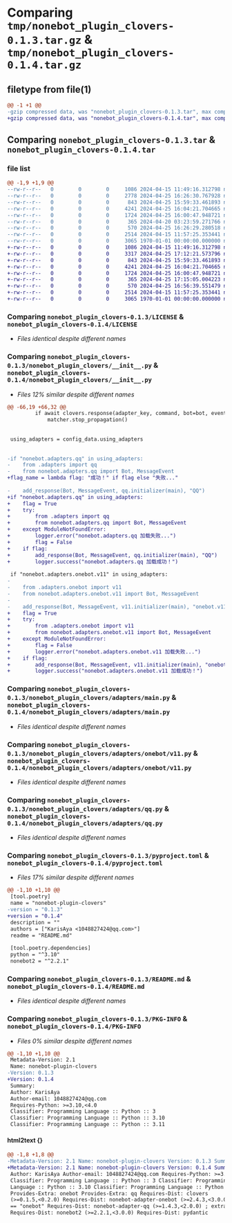 # Comparing `tmp/nonebot_plugin_clovers-0.1.3.tar.gz` & `tmp/nonebot_plugin_clovers-0.1.4.tar.gz`

## filetype from file(1)

```diff
@@ -1 +1 @@
-gzip compressed data, was "nonebot_plugin_clovers-0.1.3.tar", max compression
+gzip compressed data, was "nonebot_plugin_clovers-0.1.4.tar", max compression
```

## Comparing `nonebot_plugin_clovers-0.1.3.tar` & `nonebot_plugin_clovers-0.1.4.tar`

### file list

```diff
@@ -1,9 +1,9 @@
--rw-r--r--   0        0        0     1086 2024-04-15 11:49:16.312798 nonebot_plugin_clovers-0.1.3/LICENSE
--rw-r--r--   0        0        0     2778 2024-04-25 16:26:30.767928 nonebot_plugin_clovers-0.1.3/nonebot_plugin_clovers/__init__.py
--rw-r--r--   0        0        0      843 2024-04-25 15:59:33.461893 nonebot_plugin_clovers-0.1.3/nonebot_plugin_clovers/adapters/main.py
--rw-r--r--   0        0        0     4241 2024-04-25 16:04:21.704665 nonebot_plugin_clovers-0.1.3/nonebot_plugin_clovers/adapters/onebot/v11.py
--rw-r--r--   0        0        0     1724 2024-04-25 16:00:47.948721 nonebot_plugin_clovers-0.1.3/nonebot_plugin_clovers/adapters/qq.py
--rw-r--r--   0        0        0      365 2024-04-20 03:23:59.271766 nonebot_plugin_clovers-0.1.3/nonebot_plugin_clovers/config.py
--rw-r--r--   0        0        0      570 2024-04-25 16:26:29.280518 nonebot_plugin_clovers-0.1.3/pyproject.toml
--rw-r--r--   0        0        0     2514 2024-04-15 11:57:25.353441 nonebot_plugin_clovers-0.1.3/README.md
--rw-r--r--   0        0        0     3065 1970-01-01 00:00:00.000000 nonebot_plugin_clovers-0.1.3/PKG-INFO
+-rw-r--r--   0        0        0     1086 2024-04-15 11:49:16.312798 nonebot_plugin_clovers-0.1.4/LICENSE
+-rw-r--r--   0        0        0     3317 2024-04-25 17:12:21.573796 nonebot_plugin_clovers-0.1.4/nonebot_plugin_clovers/__init__.py
+-rw-r--r--   0        0        0      843 2024-04-25 15:59:33.461893 nonebot_plugin_clovers-0.1.4/nonebot_plugin_clovers/adapters/main.py
+-rw-r--r--   0        0        0     4241 2024-04-25 16:04:21.704665 nonebot_plugin_clovers-0.1.4/nonebot_plugin_clovers/adapters/onebot/v11.py
+-rw-r--r--   0        0        0     1724 2024-04-25 16:00:47.948721 nonebot_plugin_clovers-0.1.4/nonebot_plugin_clovers/adapters/qq.py
+-rw-r--r--   0        0        0      365 2024-04-25 17:15:05.004223 nonebot_plugin_clovers-0.1.4/nonebot_plugin_clovers/config.py
+-rw-r--r--   0        0        0      570 2024-04-25 16:56:39.551479 nonebot_plugin_clovers-0.1.4/pyproject.toml
+-rw-r--r--   0        0        0     2514 2024-04-15 11:57:25.353441 nonebot_plugin_clovers-0.1.4/README.md
+-rw-r--r--   0        0        0     3065 1970-01-01 00:00:00.000000 nonebot_plugin_clovers-0.1.4/PKG-INFO
```

### Comparing `nonebot_plugin_clovers-0.1.3/LICENSE` & `nonebot_plugin_clovers-0.1.4/LICENSE`

 * *Files identical despite different names*

### Comparing `nonebot_plugin_clovers-0.1.3/nonebot_plugin_clovers/__init__.py` & `nonebot_plugin_clovers-0.1.4/nonebot_plugin_clovers/__init__.py`

 * *Files 12% similar despite different names*

```diff
@@ -66,19 +66,32 @@
         if await clovers.response(adapter_key, command, bot=bot, event=event):
             matcher.stop_propagation()
 
 
 using_adapters = config_data.using_adapters
 
 
-if "nonebot.adapters.qq" in using_adapters:
-    from .adapters import qq
-    from nonebot.adapters.qq import Bot, MessageEvent
+flag_name = lambda flag: "成功！" if flag else "失败..."
 
-    add_response(Bot, MessageEvent, qq.initializer(main), "QQ")
+if "nonebot.adapters.qq" in using_adapters:
+    flag = True
+    try:
+        from .adapters import qq
+        from nonebot.adapters.qq import Bot, MessageEvent
+    except ModuleNotFoundError:
+        logger.error("nonebot.adapters.qq 加载失败...")
+        flag = False
+    if flag:
+        add_response(Bot, MessageEvent, qq.initializer(main), "QQ")
+        logger.success("nonebot.adapters.qq 加载成功！")
 
 if "nonebot.adapters.onebot.v11" in using_adapters:
-
-    from .adapters.onebot import v11
-    from nonebot.adapters.onebot.v11 import Bot, MessageEvent
-
-    add_response(Bot, MessageEvent, v11.initializer(main), "onebot.v11".upper())
+    flag = True
+    try:
+        from .adapters.onebot import v11
+        from nonebot.adapters.onebot.v11 import Bot, MessageEvent
+    except ModuleNotFoundError:
+        flag = False
+        logger.error("nonebot.adapters.onebot.v11 加载失败...")
+    if flag:
+        add_response(Bot, MessageEvent, v11.initializer(main), "onebot.v11".upper())
+        logger.success("nonebot.adapters.onebot.v11 加载成功！")
```

### Comparing `nonebot_plugin_clovers-0.1.3/nonebot_plugin_clovers/adapters/main.py` & `nonebot_plugin_clovers-0.1.4/nonebot_plugin_clovers/adapters/main.py`

 * *Files identical despite different names*

### Comparing `nonebot_plugin_clovers-0.1.3/nonebot_plugin_clovers/adapters/onebot/v11.py` & `nonebot_plugin_clovers-0.1.4/nonebot_plugin_clovers/adapters/onebot/v11.py`

 * *Files identical despite different names*

### Comparing `nonebot_plugin_clovers-0.1.3/nonebot_plugin_clovers/adapters/qq.py` & `nonebot_plugin_clovers-0.1.4/nonebot_plugin_clovers/adapters/qq.py`

 * *Files identical despite different names*

### Comparing `nonebot_plugin_clovers-0.1.3/pyproject.toml` & `nonebot_plugin_clovers-0.1.4/pyproject.toml`

 * *Files 17% similar despite different names*

```diff
@@ -1,10 +1,10 @@
 [tool.poetry]
 name = "nonebot-plugin-clovers"
-version = "0.1.3"
+version = "0.1.4"
 description = ""
 authors = ["KarisAya <1048827424@qq.com>"]
 readme = "README.md"
 
 [tool.poetry.dependencies]
 python = "^3.10"
 nonebot2 = "^2.2.1"
```

### Comparing `nonebot_plugin_clovers-0.1.3/README.md` & `nonebot_plugin_clovers-0.1.4/README.md`

 * *Files identical despite different names*

### Comparing `nonebot_plugin_clovers-0.1.3/PKG-INFO` & `nonebot_plugin_clovers-0.1.4/PKG-INFO`

 * *Files 0% similar despite different names*

```diff
@@ -1,10 +1,10 @@
 Metadata-Version: 2.1
 Name: nonebot-plugin-clovers
-Version: 0.1.3
+Version: 0.1.4
 Summary: 
 Author: KarisAya
 Author-email: 1048827424@qq.com
 Requires-Python: >=3.10,<4.0
 Classifier: Programming Language :: Python :: 3
 Classifier: Programming Language :: Python :: 3.10
 Classifier: Programming Language :: Python :: 3.11
```

#### html2text {}

```diff
@@ -1,8 +1,8 @@
-Metadata-Version: 2.1 Name: nonebot-plugin-clovers Version: 0.1.3 Summary:
+Metadata-Version: 2.1 Name: nonebot-plugin-clovers Version: 0.1.4 Summary:
 Author: KarisAya Author-email: 1048827424@qq.com Requires-Python: >=3.10,<4.0
 Classifier: Programming Language :: Python :: 3 Classifier: Programming
 Language :: Python :: 3.10 Classifier: Programming Language :: Python :: 3.11
 Provides-Extra: onebot Provides-Extra: qq Requires-Dist: clovers
 (>=0.1.5,<0.2.0) Requires-Dist: nonebot-adapter-onebot (>=2.4.3,<3.0.0) ; extra
 == "onebot" Requires-Dist: nonebot-adapter-qq (>=1.4.3,<2.0.0) ; extra == "qq"
 Requires-Dist: nonebot2 (>=2.2.1,<3.0.0) Requires-Dist: pydantic
```

